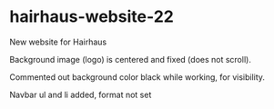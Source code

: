 # hairhaus-website-22
New website for Hairhaus

Background image (logo) is centered and fixed (does not scroll).

Commented out background color black while working, for visibility.

Navbar ul and li added, format not set


